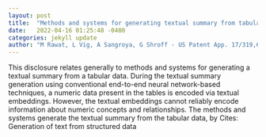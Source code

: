 ```yaml
---
layout: post
title:  "Methods and systems for generating textual summary from tabular data"
date:   2022-04-16 01:25:48 -0400
categories: jekyll update
author: "M Rawat, L Vig, A Sangroya, G Shroff - US Patent App. 17/319,635, 2021"
---
```

This disclosure relates generally to methods and systems for generating a textual summary from a tabular data. During the textual summary generation using conventional end-to-end neural network-based techniques, a numeric data present in the tables is encoded via textual embeddings. However, the textual embeddings cannot reliably encode information about numeric concepts and relationships. The methods and systems generate the textual summary from the tabular data, by Cites: Generation of text from structured data